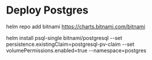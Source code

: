 # Deploy Postgres

helm repo add bitnami https://charts.bitnami.com/bitnami

helm install psql-single bitnami/postgresql --set persistence.existingClaim=postgresql-pv-claim --set volumePermissions.enabled=true --namespace=postgres
